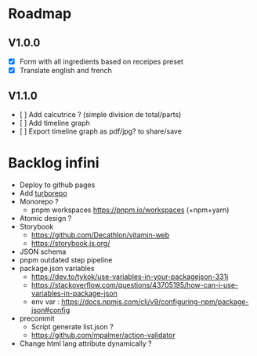 # Roadmap
## V1.0.0
- [x] Form with all ingredients based on receipes preset
- [x] Translate english and french

## V1.1.0
- [ ] Add calcutrice ? (simple division de total/parts)
- [ ] Add timeline graph
- [ ] Export timeline graph as pdf/jpg? to share/save


# Backlog infini
- Deploy to github pages
- Add [turborepo](https://turbo.build/repo/docs)
- Monorepo ?
  - pnpm workspaces https://pnpm.io/workspaces (+npm+yarn)
- Atomic design ?
- Storybook
  - https://github.com/Decathlon/vitamin-web
  - https://storybook.js.org/
- JSON schema
- pnpm outdated step pipeline
- package.json variables
  - https://dev.to/tykok/use-variables-in-your-packagejson-331j
  - https://stackoverflow.com/questions/43705195/how-can-i-use-variables-in-package-json
  - env var : https://docs.npmjs.com/cli/v9/configuring-npm/package-json#config
- precommit
  - Script generate list.json ?
  - https://github.com/mpalmer/action-validator
- Change html lang attribute dynamically ?
